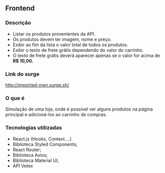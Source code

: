 ## Frontend

### Descrição
- Listar os produtos provenientes da API.
- Os produtos devem ter imagem, nome e preço.
- Exibir ao fim da lista o valor total de todos os produtos.
- Exibir o texto de frete grátis dependendo do valor do carrinho.
- O texto de frete grátis deverá aparecer apenas se o valor for acima de **R$ 10,00.**

### Link do surge
http://imported-men.surge.sh/

### O que é

Simulação de uma loja, onde é possível ver alguns produtos na página principal e adicioná-los ao carrinho de compras.

### Tecnologias utilizadas

- React.js (Hooks, Context....)
- Biblioteca Styled Components;
- React Router;
- Biblioteca Axios;
- Biblioteca Material UI;
- API Vetex